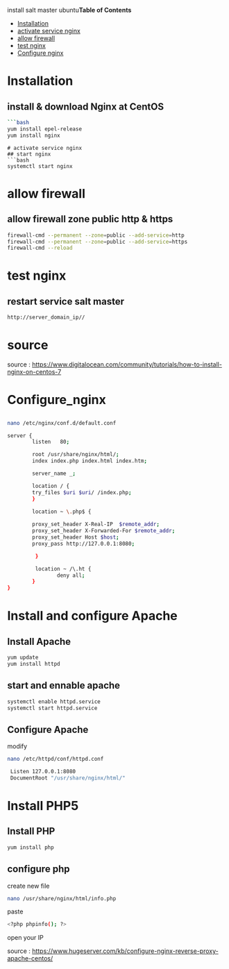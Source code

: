 install salt master ubuntu**Table of Contents**

* [Installation](#installation)
* [activate service nginx](#activated)
* [allow firewall](#firewall)
* [test nginx](#test)
* [Configure nginx](#Configure_nginx)

# Installation
## install & download Nginx at CentOS
```bash
```bash
yum install epel-release
yum install nginx
```

```
# activate service nginx
## start nginx
```bash
systemctl start nginx
```

# allow firewall
## allow firewall zone public http & https
```bash
firewall-cmd --permanent --zone=public --add-service=http 
firewall-cmd --permanent --zone=public --add-service=https
firewall-cmd --reload
```
# test nginx
## restart service salt master
```bash
http://server_domain_ip//
```
# source
source : https://www.digitalocean.com/community/tutorials/how-to-install-nginx-on-centos-7

# Configure_nginx 
## 
```bash
nano /etc/nginx/conf.d/default.conf
```
```bash
server {
        listen   80; 

        root /usr/share/nginx/html/; 
        index index.php index.html index.htm;

        server_name _; 

        location / {
        try_files $uri $uri/ /index.php;
        }

        location ~ \.php$ {
        
        proxy_set_header X-Real-IP  $remote_addr;
        proxy_set_header X-Forwarded-For $remote_addr;
        proxy_set_header Host $host;
        proxy_pass http://127.0.0.1:8080;

         }

         location ~ /\.ht {
                deny all;
        }
}
```
# Install and configure Apache
## Install Apache
```bash
yum update
yum install httpd
```
## start and ennable apache
```bash
systemctl enable httpd.service
systemctl start httpd.service
```
## Configure Apache
modify
```bash
nano /etc/httpd/conf/httpd.conf
```
```bash
 Listen 127.0.0.1:8080
 DocumentRoot "/usr/share/nginx/html/" 
 ```
 
 # Install PHP5
 ## Install PHP
 ```bash
 yum install php
 ```
 ## configure php
 create new file
 ```bash
 nano /usr/share/nginx/html/info.php
 ```
 paste
 ```bash
 <?php phpinfo(); ?>
 ```
 open your IP
 
 source : https://www.hugeserver.com/kb/configure-nginx-reverse-proxy-apache-centos/
